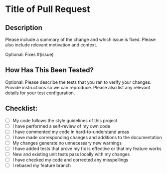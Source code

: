 # Title of Pull Request

## Description

Please include a summary of the change and which issue is fixed. Please also include relevant motivation and context.

Optional: Fixes #(issue)

## How Has This Been Tested?

Optional: Please describe the tests that you ran to verify your changes. Provide instructions so we can reproduce. Please also list any relevant details for your test configuration.

## Checklist:

- [ ] My code follows the style guidelines of this project
- [ ] I have performed a self-review of my own code
- [ ] I have commented my code in hard-to-understand areas
- [ ] I have made corresponding changes and additions to the documentation
- [ ] My changes generate no unnecessary new warnings
- [ ] I have added tests that prove my fix is effective or that my feature works
- [ ] New and existing unit tests pass locally with my changes
- [ ] I have checked my code and corrected any misspellings
- [ ] I rebased my feature branch
